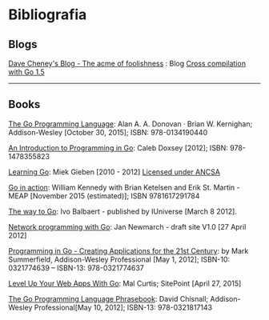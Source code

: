 Bibliografia
============

Blogs
-----

[Dave Cheney's Blog - The acme of foolishness](http://dave.cheney.net/) : Blog [Cross compilation with Go 1.5](http://dave.cheney.net/2015/08/22/cross-compilation-with-go-1-5)

---

Books
-----

[The Go Programming Language](http://www.gopl.io/): Alan A. A. Donovan · Brian W. Kernighan; Addison-Wesley [October 30, 2015]; ISBN: 978-0134190440

[An Introduction to Programming in Go](http://www.golang-book.com/books/intro): Caleb Doxsey [2012]; ISBN: 978-1478355823

[Learning Go](http://miek.nl/downloads/2015/go.pdf): Miek Gieben [2010 - 2012] [Licensed under ANCSA](http://creativecommons.org/licenses/by-nc-sa/3.0/)

[Go in action](https://www.manning.com/books/go-in-action): William Kennedy with Brian Ketelsen and Erik St. Martin - MEAP [November 2015 (estimated)]; ISBN 9781617291784

[The way to Go](https://sites.google.com/site/thewaytogo2012/): Ivo Balbaert - published by IUniverse [March 8 2012].

[Network programming with Go](https://jan.newmarch.name/go/): Jan Newmarch - draft site V1.0 [27 April 2012]

[Programming in Go - Creating Applications for the 21st Century](http://www.qtrac.eu/gobook.html): by Mark Summerfield, Addison-Wesley Professional [May 1, 2012]; ISBN-10: 0321774639 – ISBN-13: 978-0321774637

[Level Up Your Web Apps With Go](https://www.sitepoint.com/premium/books/level-up-your-web-apps-with-go): Mal Curtis; SitePoint [April 27, 2015]

[The Go Programming Language Phrasebook](http://www.amazon.com/Programming-Language-Phrasebook-Developers-Library/dp/0321817141/ref=asap_bc?ie=UTF8): David Chisnall; Addison-Wesley Professional[May 10, 2012]; ISBN-13: 978-0321817143
